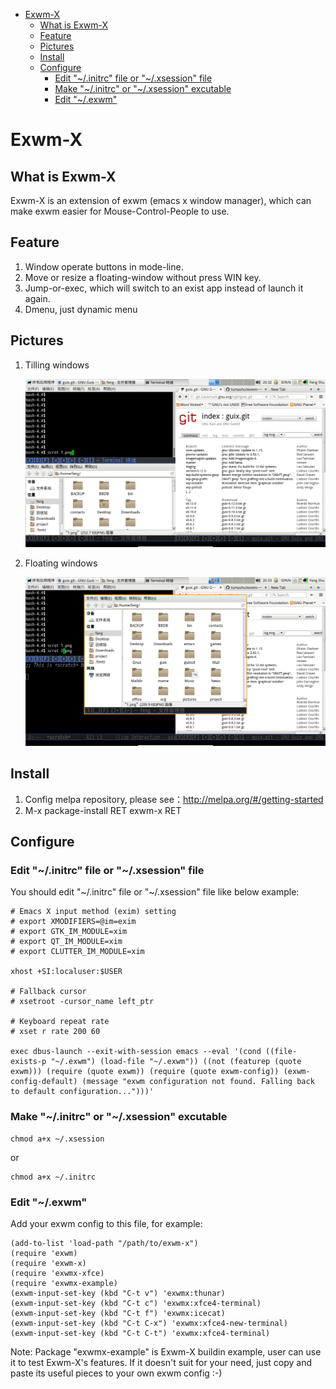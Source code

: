 - [Exwm-X](#orga038c5b)
  - [What is Exwm-X](#orgffe2e1c)
  - [Feature](#org61135a9)
  - [Pictures](#org6f61242)
  - [Install](#org942524d)
  - [Configure](#org3bbf0fb)
    - [Edit "~/.initrc" file or "~/.xsession" file](#orge813012)
    - [Make "~/.initrc" or "~/.xsession" excutable](#org294df95)
    - [Edit "~/.exwm"](#org645ec35)


<a id="orga038c5b"></a>

# Exwm-X


<a id="orgffe2e1c"></a>

## What is Exwm-X

Exwm-X is an extension of exwm (emacs x window manager), which can make exwm easier for Mouse-Control-People to use.


<a id="org61135a9"></a>

## Feature

1.  Window operate buttons in mode-line.
2.  Move or resize a floating-window without press WIN key.
3.  Jump-or-exec, which will switch to an exist app instead of launch it again.
4.  Dmenu, just dynamic menu


<a id="org6f61242"></a>

## Pictures

1.  Tilling windows

    ![img](./snapshots/tilling-window.png)

2.  Floating windows

    ![img](./snapshots/floating-window.png)


<a id="org942524d"></a>

## Install

1.  Config melpa repository, please see：<http://melpa.org/#/getting-started>
2.  M-x package-install RET exwm-x RET


<a id="org3bbf0fb"></a>

## Configure


<a id="orge813012"></a>

### Edit "~/.initrc" file or "~/.xsession" file

You should edit "~/.initrc" file or "~/.xsession" file like below example:

    # Emacs X input method (exim) setting
    # export XMODIFIERS=@im=exim
    # export GTK_IM_MODULE=xim
    # export QT_IM_MODULE=xim
    # export CLUTTER_IM_MODULE=xim

    xhost +SI:localuser:$USER

    # Fallback cursor
    # xsetroot -cursor_name left_ptr

    # Keyboard repeat rate
    # xset r rate 200 60

    exec dbus-launch --exit-with-session emacs --eval '(cond ((file-exists-p "~/.exwm") (load-file "~/.exwm")) ((not (featurep (quote exwm))) (require (quote exwm)) (require (quote exwm-config)) (exwm-config-default) (message "exwm configuration not found. Falling back to default configuration...")))'


<a id="org294df95"></a>

### Make "~/.initrc" or "~/.xsession" excutable

    chmod a+x ~/.xsession

or

    chmod a+x ~/.initrc


<a id="org645ec35"></a>

### Edit "~/.exwm"

Add your exwm config to this file, for example:

    (add-to-list 'load-path "/path/to/exwm-x")
    (require 'exwm)
    (require 'exwm-x)
    (require 'exwmx-xfce)
    (require 'exwmx-example)
    (exwm-input-set-key (kbd "C-t v") 'exwmx:thunar)
    (exwm-input-set-key (kbd "C-t c") 'exwmx:xfce4-terminal)
    (exwm-input-set-key (kbd "C-t f") 'exwmx:icecat)
    (exwm-input-set-key (kbd "C-t C-x") 'exwmx:xfce4-new-terminal)
    (exwm-input-set-key (kbd "C-t C-t") 'exwmx:xfce4-terminal)

Note: Package "exwmx-example" is Exwm-X buildin example, user can use it to test Exwm-X's features. If it doesn't suit for your need, just copy and paste its useful pieces to your own exwm config :-)